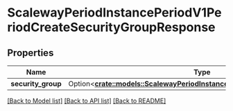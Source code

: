 # ScalewayPeriodInstancePeriodV1PeriodCreateSecurityGroupResponse

## Properties

Name | Type | Description | Notes
------------ | ------------- | ------------- | -------------
**security_group** | Option<[**crate::models::ScalewayPeriodInstancePeriodV1PeriodSecurityGroup**](scaleway.instance.v1.SecurityGroup.md)> |  | [optional]

[[Back to Model list]](../README.md#documentation-for-models) [[Back to API list]](../README.md#documentation-for-api-endpoints) [[Back to README]](../README.md)


